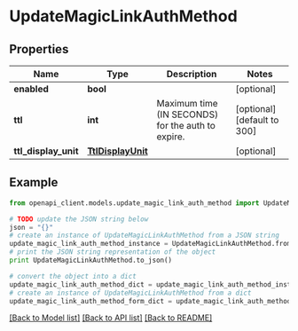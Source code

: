 # UpdateMagicLinkAuthMethod


## Properties
Name | Type | Description | Notes
------------ | ------------- | ------------- | -------------
**enabled** | **bool** |  | [optional] 
**ttl** | **int** | Maximum time (IN SECONDS) for the auth to expire. | [optional] [default to 300]
**ttl_display_unit** | [**TtlDisplayUnit**](TtlDisplayUnit.md) |  | [optional] 

## Example

```python
from openapi_client.models.update_magic_link_auth_method import UpdateMagicLinkAuthMethod

# TODO update the JSON string below
json = "{}"
# create an instance of UpdateMagicLinkAuthMethod from a JSON string
update_magic_link_auth_method_instance = UpdateMagicLinkAuthMethod.from_json(json)
# print the JSON string representation of the object
print UpdateMagicLinkAuthMethod.to_json()

# convert the object into a dict
update_magic_link_auth_method_dict = update_magic_link_auth_method_instance.to_dict()
# create an instance of UpdateMagicLinkAuthMethod from a dict
update_magic_link_auth_method_form_dict = update_magic_link_auth_method.from_dict(update_magic_link_auth_method_dict)
```
[[Back to Model list]](../README.md#documentation-for-models) [[Back to API list]](../README.md#documentation-for-api-endpoints) [[Back to README]](../README.md)


